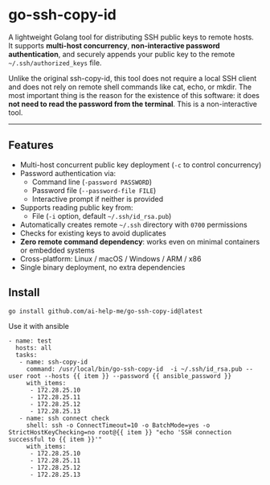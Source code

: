 # go-ssh-copy-id

A lightweight Golang tool for distributing SSH public keys to remote hosts.  
It supports **multi-host concurrency**, **non-interactive password authentication**, and securely appends your public key to the remote `~/.ssh/authorized_keys` file.

Unlike the original ssh-copy-id, this tool does not require a local SSH client and does not rely on remote shell commands like cat, echo, or mkdir. The most important thing is the reason for the existence of this software: it does **not need to read the password from the terminal**. This is a non-interactive tool.

---

## Features

- Multi-host concurrent public key deployment (`-c` to control concurrency)  
- Password authentication via:
  - Command line (`-password PASSWORD`)
  - Password file (`--password-file FILE`)
  - Interactive prompt if neither is provided  
- Supports reading public key from:
  - File (`-i` option, default `~/.ssh/id_rsa.pub`)
- Automatically creates remote `~/.ssh` directory with `0700` permissions  
- Checks for existing keys to avoid duplicates  
- **Zero remote command dependency**: works even on minimal containers or embedded systems  
- Cross-platform: Linux / macOS / Windows / ARM / x86  
- Single binary deployment, no extra dependencies  

## Install
 
```
go install github.com/ai-help-me/go-ssh-copy-id@latest
```

Use it with ansible
```
- name: test
  hosts: all
  tasks:
   - name: ssh-copy-id
     command: /usr/local/bin/go-ssh-copy-id  -i ~/.ssh/id_rsa.pub --user root --hosts {{ item }} --password {{ ansible_password }}
     with_items:
      - 172.28.25.10
      - 172.28.25.11
      - 172.28.25.12
      - 172.28.25.13
   - name: ssh connect check
     shell: ssh -o ConnectTimeout=10 -o BatchMode=yes -o StrictHostKeyChecking=no root@{{ item }} "echo 'SSH connection successful to {{ item }}'"
     with_items:
      - 172.28.25.10
      - 172.28.25.11
      - 172.28.25.12
      - 172.28.25.13
```
